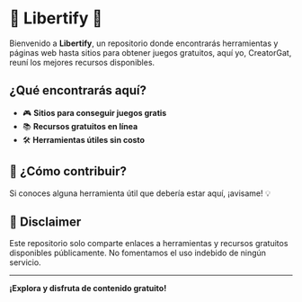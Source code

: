 # 🌟 Libertify 🌟

Bienvenido a **Libertify**, un repositorio donde encontrarás herramientas y páginas web hasta sitios para obtener juegos gratuitos, aquí yo, CreatorGat, reuní los mejores recursos disponibles.

##  ¿Qué encontrarás aquí?
- 🎮 **Sitios para conseguir juegos gratis**
- 📚 **Recursos gratuitos en línea**
- 🛠️ **Herramientas útiles sin costo**

## 📌 ¿Cómo contribuir?
Si conoces alguna herramienta útil que debería estar aquí, ¡avisame! 💡

## 📜 Disclaimer
Este repositorio solo comparte enlaces a herramientas y recursos gratuitos disponibles públicamente. No fomentamos el uso indebido de ningún servicio.

---
 **¡Explora y disfruta de contenido gratuito!** 
